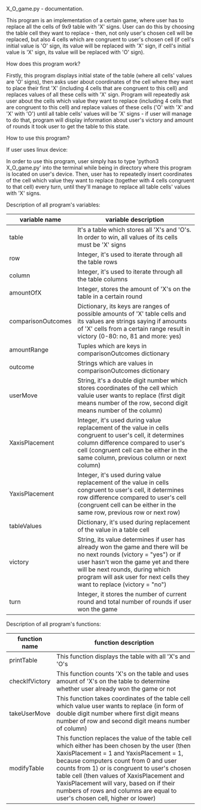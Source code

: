 X_O_game.py - documentation.

This program is an implementation of a certain game, where user has to replace all the cells of 9x9 table with 'X' signs. User can do this by choosing the table cell they want to replace - then, not only user's chosen cell will be replaced, but also 4 cells which are congruent to user's chosen cell (if cell's initial value is 'O' sign, its value will be replaced with 'X' sign, if cell's initial value is 'X' sign, its value will be replaced with 'O' sign).

How does this program work?

Firstly, this program displays initial state of the table (where all cells' values are 'O' signs), then asks user about coordinates of the cell where they want to place their first 'X' (including 4 cells that are congruent to this cell) and replaces values of all these cells with 'X' sign. Program will repeatedly ask user about the cells which value they want to replace (including 4 cells that are congruent to this cell) and replace values of these cells ('O' with 'X' and 'X' with 'O') until all table cells' values will be 'X' signs - if user will manage to do that, program will display information about user's victory and amount of rounds it took user to get the table to this state.

How to use this program?

If user uses linux device:

In order to use this program, user simply has to type 'python3 X_O_game.py' into the terminal while being in directory where this program is located on user's device. Then, user has to repeatedly insert coordinates of the cell which value they want to replace (together with 4 cells congruent to that cell) every turn, until they'll manage to replace all table cells' values with 'X' signs.

Description of all program's variables:

| variable name | variable description |
| ------------- | -------------------- |
| table | It's a table which stores all 'X's and 'O's. In order to win, all values of its cells must be 'X' signs |
| row | Integer, it's used to iterate through all the table rows |
| column | Integer, it's used to iterate through all the table columns |
| amountOfX | Integer, stores the amount of 'X's on the table in a certain round |
| comparisonOutcomes | Dictionary, its keys are ranges of possible amounts of 'X' table cells and its values are strings saying if amounts of 'X' cells from a certain range result in victory (0-80: no, 81 and more: yes) |
| amountRange | Tuples which are keys in comparisonOutcomes dictionary |
| outcome | Strings which are values in comparisonOutcomes dictionary |
| userMove | String, it's a double digit number which stores coordinates of the cell which valuie user wants to replace (first digit means number of the row, second digit means number of the column) |
| XaxisPlacement | Integer, it's used during value replacement of the value in cells congruent to user's cell, it determines column difference compared to user's cell (congruent cell can be either in the same column, previous column or next column) |
| YaxisPlacement | Integer, it's used during value replacement of the value in cells congruent to user's cell, it determines row difference compared to user's cell (congruent cell can be either in the same row, previous row or next row) |
| tableValues | Dictionary, it's used during replacement of the value in a table cell |
| victory | String, its value determines if user has already won the game and there will be no next rounds (victory = "yes") or if user hasn't won the game yet and there will be next rounds, during which program will ask user for next cells they want to replace (victory = "no") |
| turn | Integer, it stores the number of current round and total number of rounds if user won the game |

Description of all program's functions:

| function name | function description |
| ------------- | -------------------- |
| printTable | This function displays the table with all 'X's and 'O's |
| checkIfVictory | This function counts 'X's on the table and uses amount of 'X's on the table to determine whether user already won the game or not |
| takeUserMove | This function takes coordinates of the table cell which value user wants to replace (in form of double digit number where first digit means number of row and second digit means number of column) |
| modifyTable | This function replaces the value of the table cell which either has been chosen by the user (then XaxisPlacement = 1 and YaxisPlacement = 1, because computers count from 0 and user counts from 1) or is congruent to user's chosen table cell (then values of XaxisPlacement and YaxisPlacement will vary, based on if their numbers of rows and columns are equal to user's chosen cell, higher or lower) |